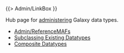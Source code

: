{{> Admin/LinkBox }}

Hub page for [administering](/src/admin/index.md) Galaxy data types.

* [Admin/ReferenceMAFs](/src/admin/reference-mafs/index.md)
* [Subclassing Existing Datatypes](/src/admin/datatypes/adding-datatypes/index.md)
* [Composite Datatypes](/src/admin/datatypes/composite-datatypes/index.md)
